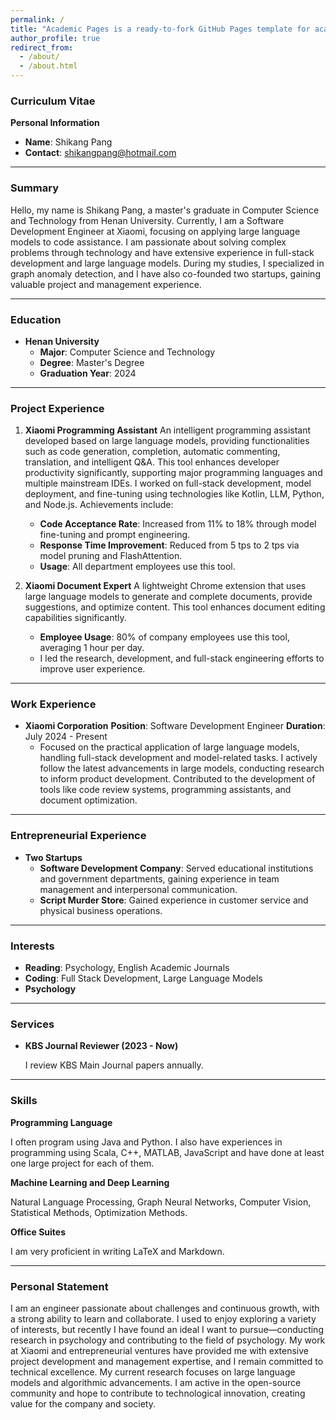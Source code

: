 ```yaml
---
permalink: /
title: "Academic Pages is a ready-to-fork GitHub Pages template for academic personal websites"
author_profile: true
redirect_from: 
  - /about/
  - /about.html
---
```


### Curriculum Vitae

**Personal Information**

- **Name**: Shikang Pang
- **Contact**: shikangpang@hotmail.com

---

### Summary
Hello, my name is Shikang Pang, a master's graduate in Computer Science and Technology from Henan University. Currently, I am a Software Development Engineer at Xiaomi, focusing on applying large language models to code assistance. I am passionate about solving complex problems through technology and have extensive experience in full-stack development and large language models. During my studies, I specialized in graph anomaly detection, and I have also co-founded two startups, gaining valuable project and management experience.

---

### Education

- **Henan University**
  - **Major**: Computer Science and Technology
  - **Degree**: Master's Degree
  - **Graduation Year**: 2024

---

### Project Experience

1. **Xiaomi Programming Assistant**
   An intelligent programming assistant developed based on large language models, providing functionalities such as code generation, completion, automatic commenting, translation, and intelligent Q&A. This tool enhances developer productivity significantly, supporting major programming languages and multiple mainstream IDEs. I worked on full-stack development, model deployment, and fine-tuning using technologies like Kotlin, LLM, Python, and Node.js. Achievements include:

   - **Code Acceptance Rate**: Increased from 11% to 18% through model fine-tuning and prompt engineering.
   - **Response Time Improvement**: Reduced from 5 tps to 2 tps via model pruning and FlashAttention.
   - **Usage**: All department employees use this tool.

2. **Xiaomi Document Expert**
   A lightweight Chrome extension that uses large language models to generate and complete documents, provide suggestions, and optimize content. This tool enhances document editing capabilities significantly.

   - **Employee Usage**: 80% of company employees use this tool, averaging 1 hour per day.
   - I led the research, development, and full-stack engineering efforts to improve user experience.

---

### Work Experience

- **Xiaomi Corporation**
  **Position**: Software Development Engineer
  **Duration**: July 2024 - Present
  - Focused on the practical application of large language models, handling full-stack development and model-related tasks. I actively follow the latest advancements in large models, conducting research to inform product development. Contributed to the development of tools like code review systems, programming assistants, and document optimization.

---

### Entrepreneurial Experience

- **Two Startups**
  - **Software Development Company**: Served educational institutions and government departments, gaining experience in team management and interpersonal communication.
  - **Script Murder Store**: Gained experience in customer service and physical business operations.

---

### Interests

- **Reading**: Psychology, English Academic Journals
- **Coding**: Full Stack Development, Large Language Models
- **Psychology**

---

### Services

- **KBS Journal Reviewer (2023 - Now)**
  
  I review KBS Main Journal papers annually.

---

### Skills

**Programming Language**

I often program using Java and Python. I also have experiences in programming using Scala, C++, MATLAB, JavaScript and have done at least one large project for each of them.

**Machine Learning and Deep Learning**

Natural Language Processing, Graph Neural Networks, Computer Vision, Statistical Methods, Optimization Methods.

**Office Suites**

I am very proficient in writing LaTeX and Markdown.

---

### Personal Statement
I am an engineer passionate about challenges and continuous growth, with a strong ability to learn and collaborate. I used to enjoy exploring a variety of interests, but recently I have found an ideal I want to pursue—conducting research in psychology and contributing to the field of psychology.  My work at Xiaomi and entrepreneurial ventures have provided me with extensive project development and management expertise, and I remain committed to technical excellence. My current research focuses on large language models and algorithmic advancements. I am active in the open-source community and hope to contribute to technological innovation, creating value for the company and society.
